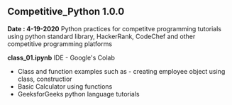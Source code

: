 ## Competitive_Python 1.0.0 
**Date : 4-19-2020**
Python practices for competitve programming tutorials using python standard library, HackerRank, CodeChef and other competitive programming platforms

**class_01.ipynb** 
IDE - Google's Colab 
- Class and function examples such as - creating employee object using class, constructior
- Basic Calculator using functions
- GeeksforGeeks python language tutorials

